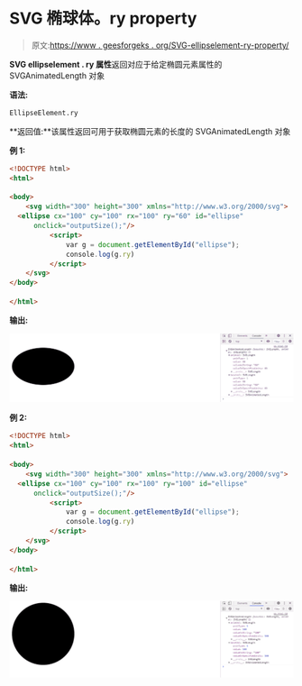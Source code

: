 # SVG 椭球体。ry property

> 原文:[https://www . geesforgeks . org/SVG-ellipselement-ry-property/](https://www.geeksforgeeks.org/svg-ellipseelement-ry-property/)

**SVG ellipselement . ry 属性**返回对应于给定椭圆元素属性的 SVGAnimatedLength 对象

**语法:**

```html
EllipseElement.ry
```

**返回值:**该属性返回可用于获取椭圆元素的长度的 SVGAnimatedLength 对象

**例 1:**

```html
<!DOCTYPE html>
<html>

<body>
    <svg width="300" height="300" xmlns="http://www.w3.org/2000/svg">
  <ellipse cx="100" cy="100" rx="100" ry="60" id="ellipse"
      onclick="outputSize();"/>
          <script>
              var g = document.getElementById("ellipse");
              console.log(g.ry)
          </script>
    </svg>
</body>

</html>
```

**输出:**

![](img/68eefbf381773edd04b7d6a4f586ba3d.png)

**例 2:**

```html
<!DOCTYPE html>
<html>

<body>
    <svg width="300" height="300" xmlns="http://www.w3.org/2000/svg">
  <ellipse cx="100" cy="100" rx="100" ry="100" id="ellipse"
      onclick="outputSize();"/>
          <script>
              var g = document.getElementById("ellipse");
              console.log(g.ry)
          </script>
    </svg>
</body>

</html>
```

**输出:**

![](img/29af569a00bc9ecc64eb68ae0445c0c6.png)